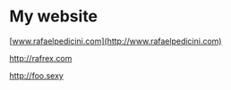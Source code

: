 # My website

[www.rafaelpedicini.com](http://www.rafaelpedicini.com)

http://rafrex.com

http://foo.sexy
